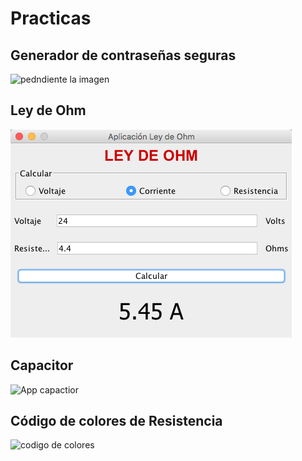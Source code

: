# Practicas

## Generador de contraseñas seguras

![pedndiente la imagen]()

## Ley de Ohm

![ley de ohm](https://raw.githubusercontent.com/jalmx/Curso-CBTIS-85/master/view.png)

## Capacitor 

![App capactior](https://raw.githubusercontent.com/jalmx89/Capacitor_Calculator/master/imgs/ds1.png)

## Código de colores de Resistencia

![codigo de colores](https://raw.githubusercontent.com/jalmx89/Resistor-Calculator/master/imgs_view/main.png)

